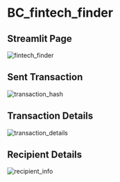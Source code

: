 # BC_fintech_finder
## Streamlit Page
![fintech_finder](https://user-images.githubusercontent.com/80865202/128043769-d619b0b8-b493-4af9-9ee5-c615aa1fe380.JPG)
## Sent Transaction
![transaction_hash](https://user-images.githubusercontent.com/80865202/128043811-28d780c8-124f-4243-b594-7f644bd04b52.JPG)
## Transaction Details
![transaction_details](https://user-images.githubusercontent.com/80865202/128043853-04964cf4-f86e-4006-bb69-af52ebacdbb9.JPG)
## Recipient Details
![recipient_info](https://user-images.githubusercontent.com/80865202/128043871-41d92484-b6e5-4f92-a9fd-dd06eaef54db.JPG)